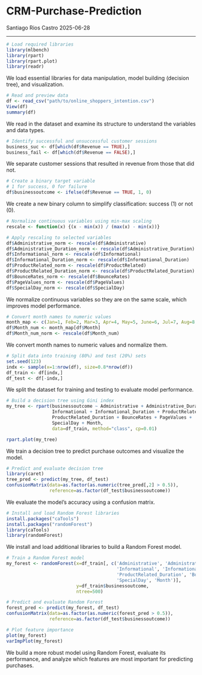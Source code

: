 CRM-Purchase-Prediction
================
Santiago Rios Castro
2025-06-28

------------------------------------------------------------------------

``` r
# Load required libraries
library(mlbench)
library(rpart)
library(rpart.plot)
library(readr)
```

We load essential libraries for data manipulation, model building
(decision tree), and visualization.

``` r
# Read and preview data
df <- read_csv("path/to/online_shoppers_intention.csv")
View(df)
summary(df)
```

We read in the dataset and examine its structure to understand the
variables and data types.

``` r
# Identify successful and unsuccessful customer sessions
business_suc <- df[which(df$Revenue == TRUE),]
business_fail <- df[which(df$Revenue == FALSE),]
```

We separate customer sessions that resulted in revenue from those that
did not.

``` r
# Create a binary target variable
# 1 for success, 0 for failure
df$businessoutcome <- ifelse(df$Revenue == TRUE, 1, 0)
```

We create a new binary column to simplify classification: success (1) or
not (0).

``` r
# Normalize continuous variables using min-max scaling
rescale <- function(x) {(x - min(x)) / (max(x) - min(x))}

# Apply rescaling to selected variables
df$Administrative_norm <- rescale(df$Administrative)
df$Administrative_Duration_norm <- rescale(df$Administrative_Duration)
df$Informational_norm <- rescale(df$Informational)
df$Informational_Duration_norm <- rescale(df$Informational_Duration)
df$ProductRelated_norm <- rescale(df$ProductRelated)
df$ProductRelated_Duration_norm <- rescale(df$ProductRelated_Duration)
df$BounceRates_norm <- rescale(df$BounceRates)
df$PageValues_norm <- rescale(df$PageValues)
df$SpecialDay_norm <- rescale(df$SpecialDay)
```

We normalize continuous variables so they are on the same scale, which
improves model performance.

``` r
# Convert month names to numeric values
month_map <- c(Jan=1, Feb=2, Mar=3, Apr=4, May=5, June=6, Jul=7, Aug=8, Sep=9, Oct=10, Nov=11, Dec=12)
df$Month_num <- month_map[df$Month]
df$Month_num_norm <- rescale(df$Month_num)
```

We convert month names to numeric values and normalize them.

``` r
# Split data into training (80%) and test (20%) sets
set.seed(123)
indx <- sample(x=1:nrow(df), size=0.8*nrow(df))
df_train <- df[indx,]
df_test <- df[-indx,]
```

We split the dataset for training and testing to evaluate model
performance.

``` r
# Build a decision tree using Gini index
my_tree <- rpart(businessoutcome ~ Administrative + Administrative_Duration +
                 Informational + Informational_Duration + ProductRelated +
                 ProductRelated_Duration + BounceRates + PageValues +
                 SpecialDay + Month,
                 data=df_train, method="class", cp=0.01)

rpart.plot(my_tree)
```

We train a decision tree to predict purchase outcomes and visualize the
model.

``` r
# Predict and evaluate decision tree
library(caret)
tree_pred <- predict(my_tree, df_test)
confusionMatrix(data=as.factor(as.numeric(tree_pred[,2] > 0.5)),
                reference=as.factor(df_test$businessoutcome))
```

We evaluate the model’s accuracy using a confusion matrix.

``` r
# Install and load Random Forest libraries
install.packages("caTools")
install.packages("randomForest")
library(caTools)
library(randomForest)
```

We install and load additional libraries to build a Random Forest model.

``` r
# Train a Random Forest model
my_forest <- randomForest(x=df_train[, c('Administrative', 'Administrative_Duration',
                                         'Informational', 'Informational_Duration', 'ProductRelated',
                                         'ProductRelated_Duration', 'BounceRates', 'PageValues',
                                         'SpecialDay', 'Month')],
                          y=df_train$businessoutcome,
                          ntree=500)

# Predict and evaluate Random Forest
forest_pred <- predict(my_forest, df_test)
confusionMatrix(data=as.factor(as.numeric(forest_pred > 0.5)),
                reference=as.factor(df_test$businessoutcome))

# Plot feature importance
plot(my_forest)
varImpPlot(my_forest)
```

We build a more robust model using Random Forest, evaluate its
performance, and analyze which features are most important for
predicting purchases.
